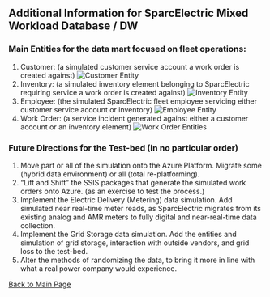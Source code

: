 ## Additional Information for SparcElectric Mixed Workload Database / DW

### Main Entities for the data mart focused on fleet operations:

1. Customer: (a simulated customer service account a work order is created against)
        ![Customer Entity](/entities_pix/CustomerEntity.png)
2. Inventory: (a simulated inventory element belonging to SparcElectric requiring service a work order is created against)
        ![Inventory Entity](/entities_pix/InventoryEntity.png)
3. Employee: (the simulated SparcElectric fleet employee servicing either customer service account or inventory)
        ![Employee Entity](/entities_pix/EmployeeEntity.png)
4. Work Order: (a service incident generated against either a customer account or an inventory element)
        ![Work Order Entities](/entities_pix/WorkOrderEntities.png)

### Future Directions for the Test-bed (in no particular order)

1. Move part or all of the simulation onto the Azure Platform. Migrate some (hybrid data environment) or all (total re-platforming).
2. “Lift and Shift” the SSIS packages that generate the simulated work orders onto Azure. (as an exercise to test the process.)
3. Implement the Electric Delivery (Metering) data simulation. Add simulated near real-time meter reads, as SparcElectric migrates from its existing analog and AMR meters to fully digital and near-real-time data collection.
4. Implement the Grid Storage data simulation. Add the entities and simulation of grid storage, interaction with outside vendors, and grid loss to the test-bed.
5. Alter the methods of randomizing the data, to bring it more in line with what a real power company would experience.

[Back to Main Page](index.md)



